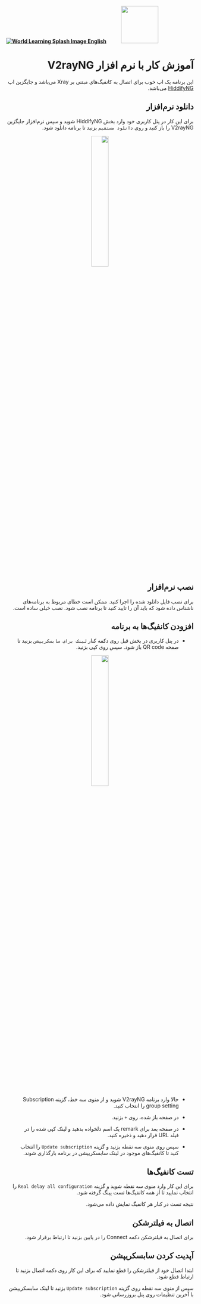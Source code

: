 [**![World Learning Splash Image](https://user-images.githubusercontent.com/125398461/229074810-599bd7f9-0bc1-44a9-b76e-90bf7e182314.png) English**](https://github.com/hiddify/hiddify-config/wiki/Tutorial-for-V2rayNG-app)&nbsp;&nbsp;&nbsp;&nbsp;&nbsp;&nbsp;&nbsp;&nbsp;&nbsp;&nbsp;<a href="https://github.com/hiddify/hiddify-config/wiki/%D9%87%D9%85%D9%87-%D8%A2%D9%85%D9%88%D8%B2%D8%B4%E2%80%8C%D9%87%D8%A7-%D9%88-%D9%88%DB%8C%D8%AF%D8%A6%D9%88%D9%87%D8%A7"><img width="100" src="https://github.com/hiddify/hiddify-config/assets/125398461/3704cd84-eee6-4c45-abe7-3c02936bbebb" /></a>

<div dir="rtl" markdown="1">

# آموزش کار با نرم افزار V2rayNG
این برنامه یک اپ خوب برای اتصال به کانفیگ‌های مبتنی بر Xray می‌باشد و جایگزین اپ [HiddifyNG](https://github.com/hiddify/hiddify-config/wiki/%D8%A2%D9%85%D9%88%D8%B2%D8%B4-%DA%A9%D8%A7%D8%B1-%D8%A8%D8%A7-%D9%86%D8%B1%D9%85%E2%80%8C%D8%A7%D9%81%D8%B2%D8%A7%D8%B1-HiddifyNG) می‌باشد.

## دانلود نرم‌افزار
برای این کار در پنل کاربری خود وارد بخش HiddifyNG شوید و سپس نرم‌افزار جایگزین V2rayNG را باز کنید و روی `دانلود مستقیم` بزنید تا برنامه دانلود شود.
<div align=center>

<img width=30% src="https://github.com/hiddify/hiddify-config/assets/125398461/39010cbd-1ccf-4867-b419-53b5a87d55f2" />
</div>


## نصب نرم‌افزار
برای نصب فایل دانلود شده را اجرا کنید. ممکن است خطای مربوط به برنامه‌های ناشناس داده شود که باید آن را تایید کنید تا برنامه نصب شود. نصب خیلی ساده است.

## افزودن کانفیگ‌ها به برنامه

* در پنل کاربری در بخش قبل روی دکمه کنار `لینک برای سابسکریپشن` بزنید تا صفحه QR code باز شود. سپس روی کپی بزنید.
<div align=center>

<img width=30% src="https://github.com/hiddify/hiddify-config/assets/125398461/0bd7cdb5-79f1-414e-869b-13377435c472" />
</div>


* حالا  وارد برنامه V2rayNG شوید و از منوی سه خط، گزینه Subscription group setting را انتخاب کنید.

* در صفحه باز شده، روی `+` بزنید.

* در صفحه بعد برای remark یک اسم دلخواده بدهید و لینک کپی شده را در فیلد URL قرار دهید و ذخیره کنید.

* سپس روی منوی سه نقطه بزنید و گزینه `Update subscription` را انتخاب کنید تا کانفیگ‌های موجود در لینک سابسکریپشن در برنامه بارگذاری شوند.

## تست کانفیگ‌ها
برای این کار وارد منوی سه نقطه شوید و گزینه `Real delay all configuration` را انتخاب نمایید تا از همه کانفیگ‌ها تست پینگ گرفته شود.

نتیجه تست در کنار هر کانفیگ نمایش داده می‌شود.

## اتصال به فیلترشکن
برای اتصال به فیلترشکن دکمه Connect را در پایین بزنید تا ارتباط برقرار شود.

## آپدیت کردن سابسکریپشن
ابتدا اتصال خود از فیلترشکن را قطع نمایید که برای این کار روی دکمه اتصال بزنید تا ارتباط قطع شود.

سپس از منوی سه نقطه روی گزینه `Update subscription` بزنید تا لینک سابسکریپشن با آخرین تنظیمات روی پنل بروزرسانی شود.
